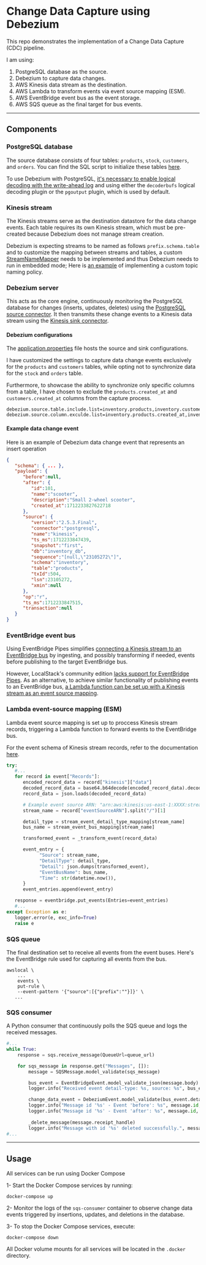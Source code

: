 # Change Data Capture using Debezium

This repo demonstrates the implementation of a Change Data Capture (CDC) pipeline.

I am using:

1. PostgreSQL database as the source.
2. Debezium to capture data changes.
3. AWS Kinesis data stream as the destination.
4. AWS Lambda to transform events via event source mapping (ESM).
5. AWS EventBridge event bus as the event storage.
6. AWS SQS queue as the final target for bus events.

-----

## Components

### PostgreSQL database

The source database consists of four tables: `products`, `stock`, `customers`, and `orders`. You can find the SQL script to initialize these tables [here](./scripts/inventory.sql).

To use Debezium with PostgreSQL, [it's necessary to enable logical decoding with the write-ahead log](https://debezium.io/documentation/reference/stable/postgres-plugins.html) and using either the `decoderbufs` logical decoding plugin or the `pgoutput` plugin, which is used by default.

### Kinesis stream

The Kinesis streams serve as the destination datastore for the data change events. Each table requires its own Kinesis stream, which must be pre-created because Debezium does not manage stream creation.

Debezium is expecting streams to be named as follows `prefix.schema.table` and to customize the mapping between streams and tables, a custom [StreamNameMapper](https://debezium.io/documentation/reference/operations/debezium-server.html#kinesis-ext-stream-name-mapper) needs to be implemented and thus Debezium needs to run in embedded mode; Here is [an example](https://github.com/debezium/debezium-examples/tree/main/debezium-server-name-mapper) of implementing a custom topic naming policy.

### Debezium server

This acts as the core engine, continuously monitoring the PostgreSQL database for changes (inserts, updates, deletes) using the [PostgreSQL source connector](https://debezium.io/documentation/reference/stable/connectors/postgresql.html). It then transmits these change events to a Kinesis data stream using the [Kinesis sink connector](https://debezium.io/documentation/reference/stable/operations/debezium-server.html#_amazon_kinesis).

#### Debezium configurations

The [application.properties](./configs/debezium/application.properties) file hosts the source and sink configurations.

I have customized the settings to capture data change events exclusively for the `products` and `customers` tables, while opting not to synchronize data for the `stock` and `orders` table.

Furthermore, to showcase the ability to synchronize only specific columns from a table, I have chosen to exclude the `products.created_at` and `customers.created_at` columns from the capture process.

```properties
debezium.source.table.include.list=inventory.products,inventory.customers
debezium.source.column.exculde.list=inventory.products.created_at,inventory.customers.created_at
```

#### Example data change event

Here is an example of Debezium data change event that represents an insert operation

```json
{
   "schema": { ... },
   "payload": {
      "before":null,
      "after": {
         "id":101,
         "name":"scooter",
         "description":"Small 2-wheel scooter",
         "created_at":1712233827622718
      },
      "source": {
         "version":"2.5.3.Final",
         "connector":"postgresql",
         "name":"kinesis",
         "ts_ms":1712233847439,
         "snapshot":"first",
         "db":"inventory_db",
         "sequence":"[null,\"23105272\"]",
         "schema":"inventory",
         "table":"products",
         "txId":504,
         "lsn":23105272,
         "xmin":null
      },
      "op":"r",
      "ts_ms":1712233847515,
      "transaction":null
   }
}
```

### EventBridge event bus

Using EventBridge Pipes simplifies [connecting a Kinesis stream to an EventBridge bus](https://docs.aws.amazon.com/eventbridge/latest/userguide/eb-pipes-kinesis.html) by ingesting, and possibly transforming if needed, events before publishing to the target EventBridge bus.

However, LocalStack's community edition [lacks support for EventBridge Pipes](https://docs.localstack.cloud/references/coverage/coverage_pipes/). As an alternative, to achieve similar functionality of publishing events to an EventBridge bus, [a Lambda function can be set up with a Kinesis stream as an event source mapping](https://docs.aws.amazon.com/lambda/latest/dg/with-kinesis.html).

### Lambda event-source mapping (ESM)

Lambda event source mapping is set up to proccess Kinesis stream records, triggering a Lambda function to forward events to the EventBridge bus.

For the event schema of Kinesis stream records, refer to the documentation [here](https://docs.aws.amazon.com/lambda/latest/dg/with-kinesis.html#services-kinesis-event-example).

```python
try:
   #...
   for record in event["Records"]:
      encoded_record_data = record["kinesis"]["data"]
      decoded_record_data = base64.b64decode(encoded_record_data).decode("utf-8")
      record_data = json.loads(decoded_record_data)

      # Example event source ARN: "arn:aws:kinesis:us-east-1:XXXX:stream/stream-name"
      stream_name = record["eventSourceARN"].split("/")[1]

      detail_type = stream_event_detail_type_mapping[stream_name]
      bus_name = stream_event_bus_mapping[stream_name]

      transformed_event = _transform_event(record_data)

      event_entry = {
            "Source": stream_name,
            "DetailType": detail_type,
            "Detail": json.dumps(transformed_event),
            "EventBusName": bus_name,
            "Time": str(datetime.now()),
      }
      event_entries.append(event_entry)

   response = eventbridge.put_events(Entries=event_entries)
   #...
except Exception as e:
   logger.error(e, exc_info=True)
   raise e
```

### SQS queue

The final destination set to receive all events from the event buses. Here's the EventBridge rule used for capturing all events from the bus.

```shell
awslocal \
    ...
    events \
    put-rule \
    --event-pattern '{"source":[{"prefix":""}]}' \
   ...
```

### SQS consumer

A Python consumer that continuously polls the SQS queue and logs the received messages.

```python
#...
while True:
    response = sqs.receive_message(QueueUrl=queue_url)

    for sqs_message in response.get("Messages", []):
        message = SQSMessage.model_validate(sqs_message)

        bus_event = EventBridgeEvent.model_validate_json(message.body)
        logger.info("Received event detail-type: %s, source: %s", bus_event.detail_type, bus_event.source)

        change_data_event = DebeziumEvent.model_validate(bus_event.detail)
        logger.info("Message id '%s' - Event 'before': %s", message.id, change_data_event.payload.before)
        logger.info("Message id '%s' - Event 'after': %s", message.id, change_data_event.payload.after)
        
        _delete_message(message.receipt_handle)
        logger.info("Message with id '%s' deleted successfully.", message.id)
#...
```

-----

## Usage

All services can be run using Docker Compose

1- Start the Docker Compose services by running:

```shell
docker-compose up
```

2- Monitor the logs of the `sqs-consumer` container to observe change data events triggered by insertions, updates, and deletions in the database.

3- To stop the Docker Compose services, execute:

```shell
docker-compose down
```

All Docker volume mounts for all services will be located in the `.docker` directory.
